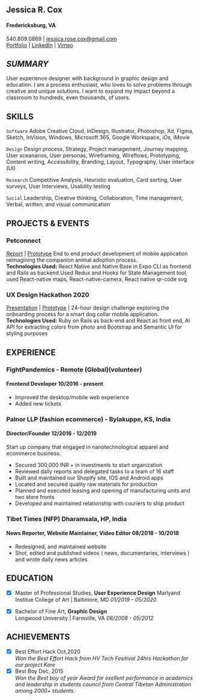 ## Jessica R. Cox
#### Fredericksburg, VA
 540.809.0869 | jessica.rose.cox@gmail.com   
[Portfolio](https://www.jessicarcox.com) | [LinkedIn](https://www.linkedin.com/in/jessicarcox/) | [Vimeo](https://vimeo.com/jessicarcox)
##  _*SUMMARY*_
User experience designer with background in graphic design and education. I am a process enthusiast, who loves to solve problems through creative and unique solutions. I want to expand my impact beyond a classroom to hundreds, even thousands, of users. 
 
##  **SKILLS** 
```Software```
  Adobe Creative Cloud, InDesign, Illustrator, Photoshop, Xd, Figma, Sketch, InVision, Windows, Microsoft 365, Google Workspace, iOs, iMovie 

```Design``` Design process, Strategy, Project management, Journey mapping, User sceanarios, User personas, Wireframing, Wireflows, Prototyping, Content writing, Accessibility, Branding, Layout, Typography, User interface (UI)

```Research``` Competitive Analysis, Heuristic evaluation, Card sorting, User surveys, User Interviews, Usability testing 

```Social``` Leadership, Creative thinking, Collaboration, Time management, Verbal, written, and visual communication

 
##  **PROJECTS & EVENTS**
###  **Petconnect** 
[Report](https://www.jessicarcox.com/petconnect) | [Prototype](https://xd.adobe.com/view/06d2586a-7f31-4cdd-64b9-d1e624f99faf-70e3/)
End to end product development of mobile application reimagining the companion animal adoption process.  
**Technologies Used:** React Native and  Native Base in Expo CLI as frontend and Rails as backend.Used Redux and Hooks for State Management tool, used React-native maps, React-native-camera, React native qr-code svg

### **UX Design Hackathon 2020**
[Presentation](https://github.com/Calls4ever/HomeHue-front-end) | [Prototype](https://www.figma.com/file/NxcNMhQTaPmyeNDuirFps6/BARK?node-id=0%3A1) |
24-hour design challenge exploring the onboarding process for a smart dog collar mobile application.  
**Technologies Used:** Ruby on Rails as back-end and React as front end, AI API for extracting colors from photo and Bootstrap and Semantic UI for styling purposes


## **EXPERIENCE**

### FightPandemics - Remote (Global)(volunteer)
 #### Frontend Developer	     10/2016 - present
  * Improved the desktop/mobile web experience
  * Added new tickets
  

### Palnor LLP (fashion ecommerce) - Bylakuppe, KS, India  
 #### Director/Founder	     12/2016 - 12/2019
 Start up company that engaged  in nanotechnological apparel and ecommerce business.
  * Secured 300,000 INR + in investments to start organization
  * Reviewed daily reports and delegated tasks to a team of 16 staff
  * Built and maintained our Shopify site, IOS and Android apps
  * Located and secured quality raw materials for production
  * Planned and executed leasing and opening of manufacturing units and two store fronts
  * Developed and maintained relationship with couriers to ship product 

### Tibet Times (NFP)	Dharamsala, HP, India  
#### News Reporter, Website Maintainer, Video Editor	       08/2018 - 10/2018
  * Redesigned, and maintained website
  * Shot, edited and published videos ( news, documentaries, interviews ) and wrote daily news articles

## **EDUCATION**
- [x] Master of Professional Studies, **User Experience Design** 
Marlyand Institue College of Art |	Baltimore, MD  *01/2019 - 05/2020*

- [x] Bachelor of Fine Art, **Graphic Design**  
Longwood University | Farmville, VA	 *08/2008 - 05/2012*


## **ACHIEVEMENTS**
- [x] Best Effort Hack Oct,2020  
*Won the Best Effort Hack from HV Tech Fesitival 24hrs Hackathon for our project Kare*
- [x] Best Boy Dec, 2015  
*Won the Best boy of year Award for exellent performance in academics and leadership in students council from Central Tibetan Administration among 2000+ students.*

